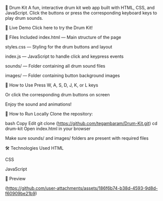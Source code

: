 🥁 Drum Kit
A fun, interactive drum kit web app built with HTML, CSS, and JavaScript. Click the buttons or press the corresponding keyboard keys to play drum sounds.

🔗 Live Demo
Click here to try the Drum Kit!


📁 Files Included
index.html — Main structure of the page

styles.css — Styling for the drum buttons and layout

index.js — JavaScript to handle click and keypress events

sounds/ — Folder containing all drum sound files

images/ — Folder containing button background images

🎹 How to Use
Press W, A, S, D, J, K, or L keys

Or click the corresponding drum buttons on screen

Enjoy the sound and animations!

🚀 How to Run Locally
Clone the repository:

bash
Copy
Edit
git clone (https://github.com/tegambaram/Drum-Kit.git)
cd drum-kit
Open index.html in your browser

Make sure sounds/ and images/ folders are present with required files

🛠️ Technologies Used
HTML

CSS

JavaScript

📸 Preview

(https://github.com/user-attachments/assets/186f6b74-b38d-4593-9d8d-f60909be21b9)

